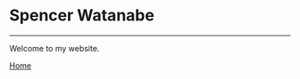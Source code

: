 <head> 

 </head>

 <body>
 	<h1>Spencer Watanabe</h1>
 <hr>
 
 <p>Welcome to my website.</p>
 <a href="index.html">Home</a>
